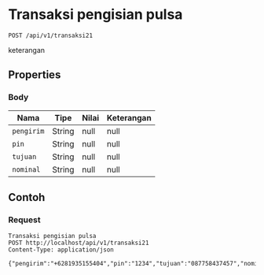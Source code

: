 # Transaksi pengisian pulsa
```http
POST /api/v1/transaksi21
```
keterangan
## Properties
### Body
Nama | Tipe | Nilai | Keterangan
--- | --- | --- | ---
<code>pengirim</code> | String | null | null
<code>pin</code> | String | null | null
<code>tujuan</code> | String | null | null
<code>nominal</code> | String | null | null
## Contoh
### Request
```http
Transaksi pengisian pulsa
POST http://localhost/api/v1/transaksi21
Content-Type: application/json

{"pengirim":"+6281935155404","pin":"1234","tujuan":"087758437457","nominal":"50"}
```
